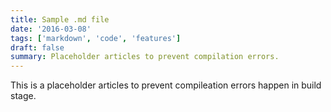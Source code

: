 ```yaml
---
title: Sample .md file
date: '2016-03-08'
tags: ['markdown', 'code', 'features']
draft: false
summary: Placeholder articles to prevent compilation errors.
---
```


This is a placeholder articles to prevent compileation errors happen in build stage.

